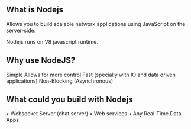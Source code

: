 ## What is Nodejs
Allows you to build scalable network applications using JavaScript on the server-side.

Nodejs runs on V8 javascript runtime.


## Why use NodeJS?
Simple <!-- .element: class="fragment" -->
Allows for more control <!-- .element: class="fragment" -->
Fast (specially with IO and data driven applications) <!-- .element: class="fragment" -->
 Non-Blocking (Asynchronous)<!-- .element: class="fragment" -->
 
 
## What could you build with Nodejs

• Websocket Server (chat server)
• Web services
• Any Real-Time Data Apps

